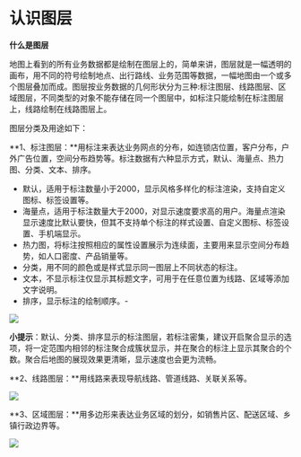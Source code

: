 # 认识图层
**什么是图层**

地图上看到的所有业务数据都是绘制在图层上的，简单来讲，图层就是一幅透明的画布，用不同的符号绘制地点、出行路线、业务范围等数据，一幅地图由一个或多个图层叠加而成。图层按业务数据的几何形状分为三种:标注图层、线路图层、区域图层，不同类型的对象不能存储在同一个图层中，如标注只能绘制在标注图层上，线路绘制在线路图层上。

图层分类及用途如下：

**1、标注图层：**用标注来表达业务网点的分布，如连锁店位置，客户分布，户外广告位置，空间分布趋势等。标注数据有六种显示方式，默认、海量点、热力图、分类、文本、排序。

- 默认，适用于标注数量小于2000，显示风格多样化的标注渲染，支持自定义图标、标签设置等。
- 海量点，适用于标注数量大于2000，对显示速度要求高的用户。海量点渲染显示速度比默认要快，但其不支持单个标注的样式设置、自定义图标、标签设置、手机端显示。
- 热力图，将标注按照相应的属性设置展示为连续面，主要用来显示空间分布趋势，如人口密度、产品销量等。
- 分类，用不同的颜色或是样式显示同一图层上不同状态的标注。
- 文本，不显示标注仅显示其标题文字，可用于在任意位置为线路、区域等添加文字说明。
- 排序，显示标注的绘制顺序。- 

![](https://pic.dituwuyou.com/map%2Fpicture%2Fmark-layer-all.png)

**小提示**：默认、分类、排序显示的标注图层，若标注密集，建议开启聚合显示的选项，将一定范围内相邻的标注聚合成簇状显示，并在聚合的标注上显示其聚合的个数。聚合后地图的展现效果更清晰，显示速度也会更为流畅。

**2、线路图层：**用线路来表现导航线路、管道线路、关联关系等。

![](https://pic.dituwuyou.com/map%2Fpicture%2Fline-layer.png)

**3、区域图层：**用多边形来表达业务区域的划分，如销售片区、配送区域、乡镇行政边界等。

![](https://pic.dituwuyou.com/map%2Fpicture%2Fregion-layer.png)
